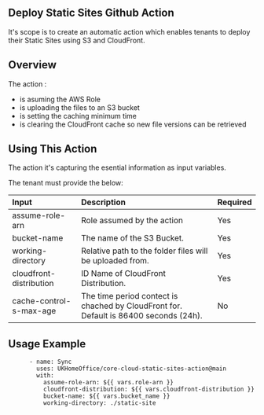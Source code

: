 ## Deploy Static Sites Github Action
It's scope is to create an automatic action which enables tenants to deploy their Static Sites using S3 and CloudFront.


## Overview
The action :

- is asuming the AWS Role
- is uploading the files to an S3 bucket
- is setting the caching minimum time
- is clearing the CloudFront cache so new file versions can be retrieved


## Using This Action
The action it's capturing the esential information as input variables.

The tenant must provide the below:

|          Input            |                                            Description                                            | Required |
|:--------------------------|:--------------------------------------------------------------------------------------------------|:---------|
| assume-role-arn           | Role assumed by the action                                                                        |    Yes   |
| bucket-name               | The name of the S3 Bucket.                                                                        |    Yes   |
| working-directory         | Relative path to the folder files will be uploaded from.                                          |    Yes   |
| cloudfront-distribution   | ID Name of CloudFront Distribution.                                                               |    Yes   |
| cache-control-s-max-age   | The time period contect is chached by CloudFront for. Default is 86400 seconds (24h).             |    No    |


## Usage Example

```
      - name: Sync
        uses: UKHomeOffice/core-cloud-static-sites-action@main
        with:
          assume-role-arn: ${{ vars.role-arn }}
          cloudfront-distribution: ${{ vars.cloudfront-distribution }}
          bucket-name: ${{ vars.bucket_name }}
          working-directory: ./static-site
```

